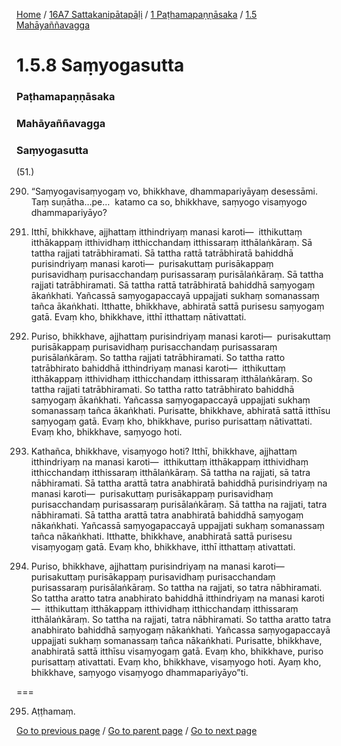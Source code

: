 
[Home](/) / [16A7 Sattakanipātapāḷi](/tipitaka/16A7.md) / [1 Paṭhamapaṇṇāsaka](/tipitaka/16A7/1.md) / [1.5 Mahāyaññavagga](/tipitaka/16A7/1/1.5.md)

# 1.5.8 Saṃyogasutta

### Paṭhamapaṇṇāsaka

### Mahāyaññavagga

### Saṃyogasutta

(51.)

290. “Saṃyogavisaṃyogaṃ vo, bhikkhave, dhammapariyāyaṃ desessāmi. Taṃ suṇātha…pe…  katamo ca so, bhikkhave, saṃyogo visaṃyogo dhammapariyāyo?

291. Itthī, bhikkhave, ajjhattaṃ itthindriyaṃ manasi karoti—  itthikuttaṃ itthākappaṃ itthividhaṃ itthicchandaṃ itthissaraṃ itthālaṅkāraṃ. Sā tattha rajjati tatrābhiramati. Sā tattha rattā tatrābhiratā bahiddhā purisindriyaṃ manasi karoti—  purisakuttaṃ purisākappaṃ purisavidhaṃ purisacchandaṃ purisassaraṃ purisālaṅkāraṃ. Sā tattha rajjati tatrābhiramati. Sā tattha rattā tatrābhiratā bahiddhā saṃyogaṃ ākaṅkhati. Yañcassā saṃyogapaccayā uppajjati sukhaṃ somanassaṃ tañca ākaṅkhati. Itthatte, bhikkhave, abhiratā sattā purisesu saṃyogaṃ gatā. Evaṃ kho, bhikkhave, itthī itthattaṃ nātivattati.

292. Puriso, bhikkhave, ajjhattaṃ purisindriyaṃ manasi karoti—  purisakuttaṃ purisākappaṃ purisavidhaṃ purisacchandaṃ purisassaraṃ purisālaṅkāraṃ. So tattha rajjati tatrābhiramati. So tattha ratto tatrābhirato bahiddhā itthindriyaṃ manasi karoti—  itthikuttaṃ itthākappaṃ itthividhaṃ itthicchandaṃ itthissaraṃ itthālaṅkāraṃ. So tattha rajjati tatrābhiramati. So tattha ratto tatrābhirato bahiddhā saṃyogaṃ ākaṅkhati. Yañcassa saṃyogapaccayā uppajjati sukhaṃ somanassaṃ tañca ākaṅkhati. Purisatte, bhikkhave, abhiratā sattā itthīsu saṃyogaṃ gatā. Evaṃ kho, bhikkhave, puriso purisattaṃ nātivattati. Evaṃ kho, bhikkhave, saṃyogo hoti.

293. Kathañca, bhikkhave, visaṃyogo hoti? Itthī, bhikkhave, ajjhattaṃ itthindriyaṃ na manasi karoti—  itthikuttaṃ itthākappaṃ itthividhaṃ itthicchandaṃ itthissaraṃ itthālaṅkāraṃ. Sā tattha na rajjati, sā tatra nābhiramati. Sā tattha arattā tatra anabhiratā bahiddhā purisindriyaṃ na manasi karoti—  purisakuttaṃ purisākappaṃ purisavidhaṃ purisacchandaṃ purisassaraṃ purisālaṅkāraṃ. Sā tattha na rajjati, tatra nābhiramati. Sā tattha arattā tatra anabhiratā bahiddhā saṃyogaṃ nākaṅkhati. Yañcassā saṃyogapaccayā uppajjati sukhaṃ somanassaṃ tañca nākaṅkhati. Itthatte, bhikkhave, anabhiratā sattā purisesu visaṃyogaṃ gatā. Evaṃ kho, bhikkhave, itthī itthattaṃ ativattati.

294. Puriso, bhikkhave, ajjhattaṃ purisindriyaṃ na manasi karoti—  purisakuttaṃ purisākappaṃ purisavidhaṃ purisacchandaṃ purisassaraṃ purisālaṅkāraṃ. So tattha na rajjati, so tatra nābhiramati. So tattha aratto tatra anabhirato bahiddhā itthindriyaṃ na manasi karoti—  itthikuttaṃ itthākappaṃ itthividhaṃ itthicchandaṃ itthissaraṃ itthālaṅkāraṃ. So tattha na rajjati, tatra nābhiramati. So tattha aratto tatra anabhirato bahiddhā saṃyogaṃ nākaṅkhati. Yañcassa saṃyogapaccayā uppajjati sukhaṃ somanassaṃ tañca nākaṅkhati. Purisatte, bhikkhave, anabhiratā sattā itthīsu visaṃyogaṃ gatā. Evaṃ kho, bhikkhave, puriso purisattaṃ ativattati. Evaṃ kho, bhikkhave, visaṃyogo hoti. Ayaṃ kho, bhikkhave, saṃyogo visaṃyogo dhammapariyāyo”ti.

===

295. Aṭṭhamaṃ.



[Go to previous page](/tipitaka/16A7/1/1.5/1.5.7.md) / [Go to parent page](/tipitaka/16A7/1/1.5.md) / [Go to next page](/tipitaka/16A7/1/1.5/1.5.9.md)


